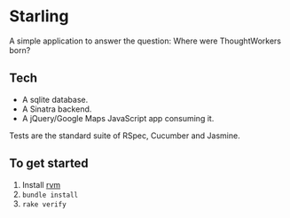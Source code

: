 # Starling

A simple application to answer the question: Where were
ThoughtWorkers born?

## Tech

* A sqlite database.
* A Sinatra backend.
* A jQuery/Google Maps JavaScript app consuming it.

Tests are the standard suite of RSpec, Cucumber and Jasmine.

## To get started

1. Install [rvm](http://rvm.beginrescueend.com)
2. `bundle install`
3. `rake verify`
